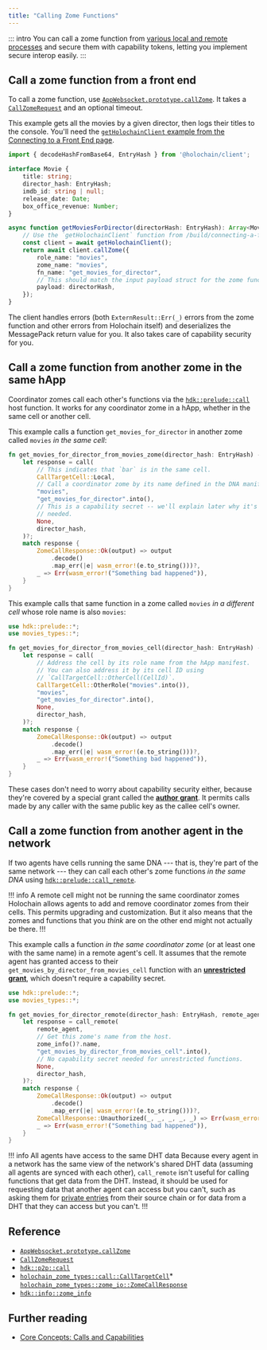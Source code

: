 ```yaml
---
title: "Calling Zome Functions"
---
```


::: intro
You can call a zome function from [various local and remote processes](/build/connecting-the-parts/#what-processes-can-connect-to-a-happ) and secure them with capability tokens, letting you implement secure interop easily.
:::

## Call a zome function from a front end

To call a zome function, use [`AppWebsocket.prototype.callZome`](https://github.com/holochain/holochain-client-js/blob/main/docs/client.appwebsocket.callzome.md). It takes a [`CallZomeRequest`](https://github.com/holochain/holochain-client-js/blob/main/docs/client.callzomerequest.md) and an optional timeout.

This example gets all the movies by a given director, then logs their titles to the console. You'll need the [`getHolochainClient` example from the Connecting to a Front End page](/build/connecting-a-front-end/#connect-to-a-happ-with-the-javascript-client).

```typescript
import { decodeHashFromBase64, EntryHash } from '@holochain/client';

interface Movie {
    title: string;
    director_hash: EntryHash;
    imdb_id: string | null;
    release_date: Date;
    box_office_revenue: Number;
}

async function getMoviesForDirector(directorHash: EntryHash): Array<Movie> {
    // Use the `getHolochainClient` function from /build/connecting-a-front-end/
    const client = await getHolochainClient();
    return await client.callZome({
        role_name: "movies",
        zome_name: "movies",
        fn_name: "get_movies_for_director",
        // This should match the input payload struct for the zome function.
        payload: directorHash,
    });
}
```

The client handles errors (both `ExternResult::Err(_)` errors from the zome function and other errors from Holochain itself) and deserializes the MessagePack return value for you. It also takes care of capability security<!--TODO: link when written --> for you.

## Call a zome function from another zome in the same hApp

Coordinator zomes call each other's functions via the [`hdk::prelude::call`](https://docs.rs/hdk/latest/hdk/p2p/fn.call.html) host function. It works for any coordinator zome in a hApp, whether in the same cell or another cell.

This example calls a function `get_movies_for_director` in another zome called `movies` _in the same cell_:

```rust
fn get_movies_for_director_from_movies_zome(director_hash: EntryHash) -> ExternResult<Vec<Movie>> {
    let response = call(
        // This indicates that `bar` is in the same cell.
        CallTargetCell::Local,
        // Call a coordinator zome by its name defined in the DNA manifest.
        "movies",
        "get_movies_for_director".into(),
        // This is a capability secret -- we'll explain later why it's not
        // needed.
        None,
        director_hash,
    )?;
    match response {
        ZomeCallResponse::Ok(output) => output
            .decode()
            .map_err(|e| wasm_error!(e.to_string()))?,
        _ => Err(wasm_error!("Something bad happened")),
    }
}
```

This example calls that same function in a zome called `movies` _in a different cell_ whose role name is also `movies`:

```rust
use hdk::prelude::*;
use movies_types::*;

fn get_movies_for_director_from_movies_cell(director_hash: EntryHash) -> ExternResult<Vec<Movie>> {
    let response = call(
        // Address the cell by its role name from the hApp manifest.
        // You can also address it by its cell ID using
        // `CallTargetCell::OtherCell(CellId)`.
        CallTargetCell::OtherRole("movies".into()),
        "movies",
        "get_movies_for_director".into(),
        None,
        director_hash,
    )?;
    match response {
        ZomeCallResponse::Ok(output) => output
            .decode()
            .map_err(|e| wasm_error!(e.to_string()))?,
        _ => Err(wasm_error!("Something bad happened")),
    }
}
```

These cases don't need to worry about capability security either, because they're covered by a special grant called the [**author grant**](/concepts/8_calls_capabilities/#author-grant). It permits calls made by any caller with the same public key as the callee cell's owner.

## Call a zome function from another agent in the network

If two agents have cells running the same DNA --- that is, they're part of the same network --- they can call each other's zome functions _in the same DNA_ using [`hdk::prelude::call_remote`](https://docs.rs/hdk/latest/hdk/p2p/fn.call_remote.html).

!!! info A remote cell might not be running the same coordinator zomes
Holochain allows agents to add and remove coordinator zomes from their cells. This permits upgrading and customization. But it also means that the zomes and functions that you _think_ are on the other end might not actually be there.
!!!

This example calls a function _in the same coordinator zome_ (or at least one with the same name) in a remote agent's cell. It assumes that the remote agent has granted access to their `get_movies_by_director_from_movies_cell` function with an [**unrestricted grant**](/concepts/8_calls_capabilities/#unrestricted), which doesn't require a capability secret.

```rust
use hdk::prelude::*;
use movies_types::*;

fn get_movies_for_director_remote(director_hash: EntryHash, remote_agent: AgentPubKey) -> ExternResult<Vec<Movie>> {
    let response = call_remote(
        remote_agent,
        // Get this zome's name from the host.
        zome_info()?.name,
        "get_movies_by_director_from_movies_cell".into(),
        // No capability secret needed for unrestricted functions.
        None,
        director_hash,
    )?;
    match response {
        ZomeCallResponse::Ok(output) => output
            .decode()
            .map_err(|e| wasm_error!(e.to_string()))?,
        ZomeCallResponse::Unauthorized(_, _, _, _, _) => Err(wasm_error!("I wasn't allowed to call this function on remote device")),
        _ => Err(wasm_error!("Something bad happened")),
    }
}
```

!!! info All agents have access to the same DHT data
Because every agent in a network has the same view of the network's shared DHT data (assuming all agents are synced with each other), `call_remote` isn't useful for calling functions that get data from the DHT. Instead, it should be used for requesting data that another agent can access but you can't, such as asking them for [private entries](/build/entries/#private-entry-type) from their source chain or for data from a DHT that they can access but you can't.
!!!

## Reference

* [`AppWebsocket.prototype.callZome`](https://github.com/holochain/holochain-client-js/blob/main/docs/client.appwebsocket.callzome.md)
* [`CallZomeRequest`](https://github.com/holochain/holochain-client-js/blob/main/docs/client.callzomerequest.md)
* [`hdk::p2p::call`](https://docs.rs/hdk/latest/hdk/p2p/fn.call.html)
* [`holochain_zome_types::call::CallTargetCell`](https://docs.rs/holochain_zome_types/latest/holochain_zome_types/call/enum.CallTargetCell.html)* [`holochain_zome_types::zome_io::ZomeCallResponse`](https://docs.rs/holochain_zome_types/latest/holochain_zome_types/zome_io/enum.ZomeCallResponse.html)
* [`hdk::info::zome_info`](https://docs.rs/hdk/latest/hdk/info/fn.zome_info.html)

## Further reading

* [Core Concepts: Calls and Capabilities](/concepts/8_calls_capabilities)